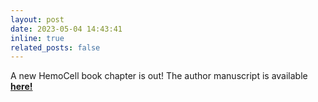 ```yaml
---
layout: post
date: 2023-05-04 14:43:41
inline: true
related_posts: false
---
```


A new HemoCell book chapter is out! The author manuscript is available [**here!**](https://arxiv.org/abs/2305.02752)